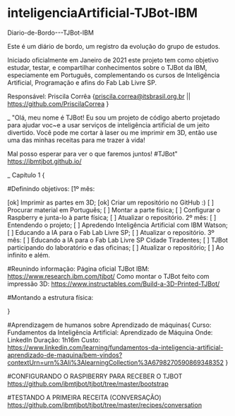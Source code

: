 # inteligenciaArtificial-TJBot-IBM

Diario-de-Bordo---TJBot-IBM

Este é um diário de bordo, um registro da evolução do grupo de estudos.

Iniciado oficialmente em Janeiro de 2021 este projeto tem como objetivo estudar, testar, e compartilhar conhecimentos sobre o TJBot da IBM, especiamente em Português, complementando os cursos de Inteligência Artificial, Programação e afins do Fab Lab Livre SP.

Responsável: Priscila Corrêa {priscila.correa@itsbrasil.org.br || https://github.com/PriscilaCorrea }

_ "Olá, meu nome é TJBot! Eu sou um projeto de código aberto projetado para ajudar voc~e a usar serviços de inteligência artificial de um jeito divertido. Você pode me cortar à laser ou me imprimir em 3D, então use uma das minhas receitas para me trazer à vida!

Mal posso esperar para ver o que faremos juntos! #TJBot" https://ibmtjbot.github.io/

_ Capítulo 1 {

#Definindo objetivos:
[1º mês:

[ok] Imprimir as partes em 3D;
[ok] Criar um repositório no GitHub :)
[ ] Procurar material em Português;
[ ] Montar a parte física;
[ ] Configurar o Raspberry e junta-lo à parte física;
[ ] Atualizar o repositório.
2º mês:
[ ] Entendendo o projeto;
[ ] Apredendo Inteligência Artificial com IBM Watson;
[ ] Educando a IA para o Fab Lab Livre SP;
[ ] Atualizar o repositório.
3º mês:
[ ] Educando a IA para o Fab Lab Livre SP Cidade Tiradentes;
[ ] TJBot participando do laboratório e das oficinas;
[ ] Atualizar o repositório;
[ ] Ao infinito e além.


#Reunindo informação:
Página oficial TJBot IBM: https://www.research.ibm.com/tjbot/
Como montar o TJBot feito com impressão 3D: https://www.instructables.com/Build-a-3D-Printed-TJBot/

#Montando a estrutura física:

}

#Aprendizagem de humanos sobre Aprendizado de máquinas{ Curso: Fundamentos da Inteligência Artificial: Aprendizado de Máquina Onde: LinkedIn Duração: 1h16m Custo: https://www.linkedin.com/learning/fundamentos-da-inteligencia-artificial-aprendizado-de-maquina/bem-vindos?contextUrn=urn%3Ali%3AlearningCollection%3A6798270590869348352 }

#CONFIGURANDO O RASPIBERRY PARA RECEBER O TJBOT https://github.com/ibmtjbot/tjbot/tree/master/bootstrap

#TESTANDO A PRIMEIRA RECEITA (CONVERSAÇÃO) https://github.com/ibmtjbot/tjbot/tree/master/recipes/conversation
